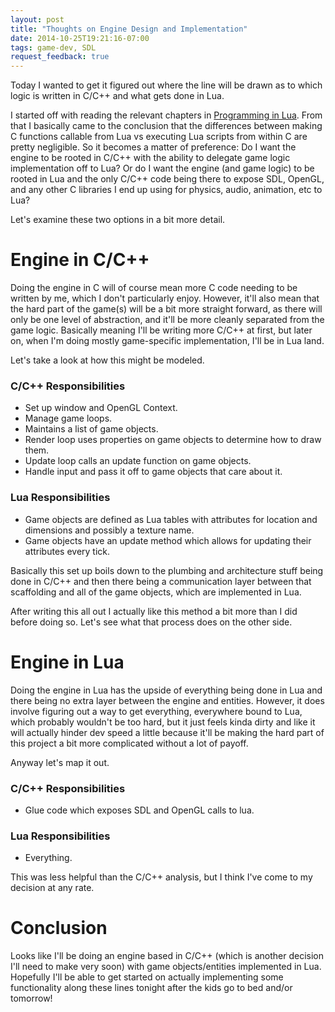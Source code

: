 ```yaml
---
layout: post
title: "Thoughts on Engine Design and Implementation"
date: 2014-10-25T19:21:16-07:00
tags: game-dev, SDL
request_feedback: true
---
```


Today I wanted to get it figured out where the line will be drawn as to which logic is written in C/C++ and what
gets done in Lua.

<!-- more -->

I started off with reading the relevant chapters in [Programming in Lua][pil]. From that I basically came to the
conclusion that the differences between making C functions callable from Lua vs executing Lua scripts from within
C are pretty negligible. So it becomes a matter of preference: Do I want the engine to be rooted in C/C++ with the
ability to delegate game logic implementation off to Lua? Or do I want the engine (and game logic) to be rooted in
Lua and the only C/C++ code being there to expose SDL, OpenGL, and any other C libraries I end up using for physics,
audio, animation, etc to Lua?

Let's examine these two options in a bit more detail.

# Engine in C/C++

Doing the engine in C will of course mean more C code needing to be written by me, which I don't particularly
enjoy. However, it'll also mean that the hard part of the game(s) will be a bit more straight forward, as there
will only be one level of abstraction, and it'll be more cleanly separated from the game logic. Basically meaning
I'll be writing more C/C++ at first, but later on, when I'm doing mostly game-specific implementation, I'll be in
Lua land.

Let's take a look at how this might be modeled.

### C/C++ Responsibilities

  * Set up window and OpenGL Context.
  * Manage game loops.
  * Maintains a list of game objects.
  * Render loop uses properties on game objects to determine how to draw them.
  * Update loop calls an update function on game objects.
  * Handle input and pass it off to game objects that care about it.

### Lua Responsibilities
    
  * Game objects are defined as Lua tables with attributes for location and dimensions and possibly a texture name.
  * Game objects have an update method which allows for updating their attributes every tick.

Basically this set up boils down to the plumbing and architecture stuff being done in C/C++ and then there being a
communication layer between that scaffolding and all of the game objects, which are implemented in Lua.

After writing this all out I actually like this method a bit more than I did before doing so. Let's see what that
process does on the other side.

# Engine in Lua

Doing the engine in Lua has the upside of everything being done in Lua and there being no extra layer between the
engine and entities. However, it does involve figuring out a way to get everything, everywhere bound to Lua, which
probably wouldn't be too hard, but it just feels kinda dirty and like it will actually hinder dev speed a little
because it'll be making the hard part of this project a bit more complicated without a lot of payoff.

Anyway let's map it out.

### C/C++ Responsibilities

  * Glue code which exposes SDL and OpenGL calls to lua.

### Lua Responsibilities

  * Everything.

This was less helpful than the C/C++ analysis, but I think I've come to my decision at any rate.

# Conclusion

Looks like I'll be doing an engine based in C/C++ (which is another decision I'll need to make very soon) with
game objects/entities implemented in Lua. Hopefully I'll be able to get started on actually implementing some
functionality along these lines tonight after the kids go to bed and/or tomorrow!


[pil]: http://www.lua.org/pil "Programming in Lua, AKA The Lua Bible"

